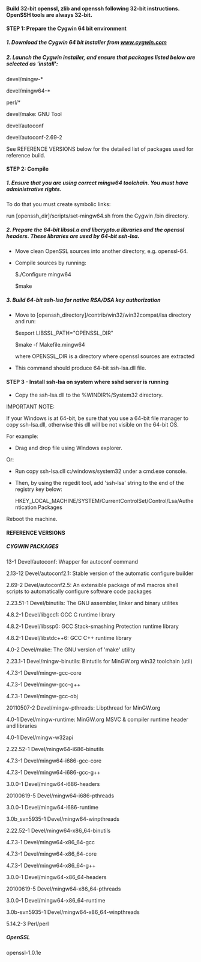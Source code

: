#### Build 32-bit openssl, zlib and openssh following 32-bit instructions.  OpenSSH tools are always 32-bit.

#### STEP 1:  Prepare the Cygwin 64 bit environment

##### 1. Download the Cygwin 64 bit installer from  www.cygwin.com

##### 2. Launch the Cygwin installer, and ensure that packages listed below are selected as  'install':

   devel/mingw-*

   devel/mingw64-*

   perl/*

   devel/make: GNU Tool

   devel/autoconf

   devel/autoconf-2.69-2
   
   See REFERENCE VERSIONS below for the detailed list of packages used for reference build.

#### STEP 2: Compile

##### 1. Ensure that you are using correct mingw64 toolchain. You must have administrative rights.
   
   To do that you must create symbolic links:

   run [openssh_dir]/scripts/set-mingw64.sh from the Cygwin /bin directory.

##### 2. Prepare the 64-bit libssl.a and libcrypto.a libraries and the openssl headers. These libraries are used by 64-bit ssh-lsa.

   - Move clean OpenSSL sources into another directory, e.g. openssl-64.

   - Compile sources by running:

     $./Configure mingw64

     $make

##### 3. Build 64-bit ssh-lsa for native RSA/DSA key authorization

  - Move to [openssh_directory]/contrib/win32/win32compat/lsa directory and run:

    $export LIBSSL_PATH="OPENSSL_DIR"

    $make -f Makefile.mingw64

     where OPENSSL_DIR is a directory where openssl sources are extracted
    
  - This command should produce 64-bit ssh-lsa.dll file.

#### STEP 3 - Install ssh-lsa on system where sshd server is running

- Copy the ssh-lsa.dll to the %WINDIR%/System32 directory.
 
IMPORTANT NOTE:

If your Windows is at 64-bit, be sure that you use a 64-bit file manager to copy ssh-lsa.dll, otherwise this dll will be not visible on the 64-bit OS.

For example:

- Drag and drop file using Windows explorer.

Or:

-  Run copy ssh-lsa.dll c:/windows/system32 under a cmd.exe console. 

- Then, by using the regedit tool, add 'ssh-lsa' string to the end of the registry key below:

    HKEY_LOCAL_MACHINE/SYSTEM/CurrentControlSet/Control/Lsa/Authentication Packages
 

Reboot the machine.
 

#### REFERENCE VERSIONS 

##### CYGWIN PACKAGES

13-1           Devel/autoconf: Wrapper for autoconf command

2.13-12        Devel/autoconf2.1: Stable version of the automatic configure builder

2.69-2         Devel/autoconf2.5: An extensible package of m4 macros shell scripts
                                  to automatically configure software code packages

2.23.51-1      Devel/binutils: The GNU assembler, linker and binary utilites

4.8.2-1        Devel/libgcc1: GCC C runtime library

4.8.2-1        Devel/libssp0: GCC Stack-smashing Protection runtime library

4.8.2-1        Devel/libstdc++6: GCC C++ runtime library

4.0-2          Devel/make: The GNU version of 'make' utility

2.23.1-1       Devel/mingw-binutils: Bintutils for MinGW.org win32 toolchain (util)

4.7.3-1        Devel/mingw-gcc-core

4.7.3-1        Devel/mingw-gcc-g++

4.7.3-1        Devel/mingw-gcc-obj
               
20110507-2     Devel/mingw-pthreads: Libpthread for MinGW.org

4.0-1          Devel/mingw-runtime: MinGW.org MSVC & compiler runtime header and libraries

4.0-1          Devel/mingw-w32api

2.22.52-1      Devel/mingw64-i686-binutils

4.7.3-1        Devel/mingw64-i686-gcc-core

4.7.3-1        Devel/mingw64-i686-gcc-g++

3.0.0-1        Devel/mingw64-i686-headers

20100619-5     Devel/mingw64-i686-pthreads

3.0.0-1        Devel/mingw64-i686-runtime

3.0b_svn5935-1 Devel/mingw64-winpthreads

2.22.52-1      Devel/mingw64-x86_64-binutils

4.7.3-1        Devel/mingw64-x86_64-gcc

4.7.3-1        Devel/mingw64-x86_64-core

4.7.3-1        Devel/mingw64-x86_64-g++

3.0.0-1        Devel/mingw64-x86_64-headers

20100619-5     Devel/mingw64-x86_64-pthreads

3.0.0-1        Devel/mingw64-x86_64-runtime

3.0b-svn5935-1 Devel/mingw64-x86_64-winpthreads

5.14.2-3       Perl/perl

 
##### OpenSSL

openssl-1.0.1e